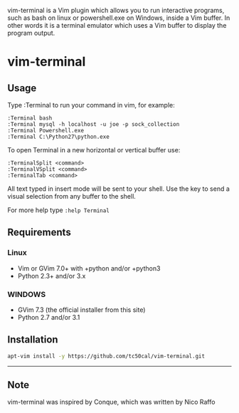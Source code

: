 
vim-terminal is a Vim plugin which allows you to run interactive programs, such as bash on linux or powershell.exe on Windows, inside a Vim buffer. In other words it is a terminal emulator which uses a Vim buffer to display the program output. 

# vim-terminal

## Usage

Type :Terminal <command> to run your command in vim, for example:
```vim
:Terminal bash
:Terminal mysql -h localhost -u joe -p sock_collection
:Terminal Powershell.exe
:Terminal C:\Python27\python.exe
```

To open Terminal in a new horizontal or vertical buffer use:
```vim
:TerminalSplit <command>
:TerminalVSplit <command>
:TerminalTab <command>
```
All text typed in insert mode will be sent to your shell. Use the <F9> key to send a visual selection from any buffer to the shell.

For more help type `:help Terminal`

 
## Requirements

### Linux

   * Vim or GVim 7.0+ with +python and/or +python3 
   * Python 2.3+ and/or 3.x 

### WINDOWS

   * GVim 7.3 (the official installer from this site) 
   * Python 2.7 and/or 3.1 

## Installation
```bash
apt-vim install -y https://github.com/tc50cal/vim-terminal.git
```

----
## Note

vim-terminal was inspired by Conque, which was written by Nico Raffo

